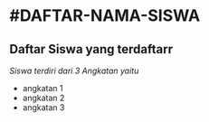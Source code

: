 #DAFTAR-NAMA-SISWA
==
Daftar Siswa yang terdaftarr
--
*Siswa terdiri dari 3 Angkatan yaitu*
- angkatan 1
- angkatan 2
- angkatan 3
